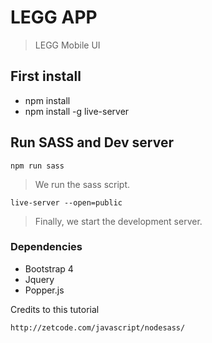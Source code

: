 # LEGG APP 
> LEGG Mobile UI

## First install
- npm install
- npm install -g live-server

## Run SASS and Dev server
```
npm run sass
```
> We run the sass script.
```
live-server --open=public
```
> Finally, we start the development server.

### Dependencies
- Bootstrap 4
- Jquery
- Popper.js

Credits to this tutorial
```
http://zetcode.com/javascript/nodesass/
```
